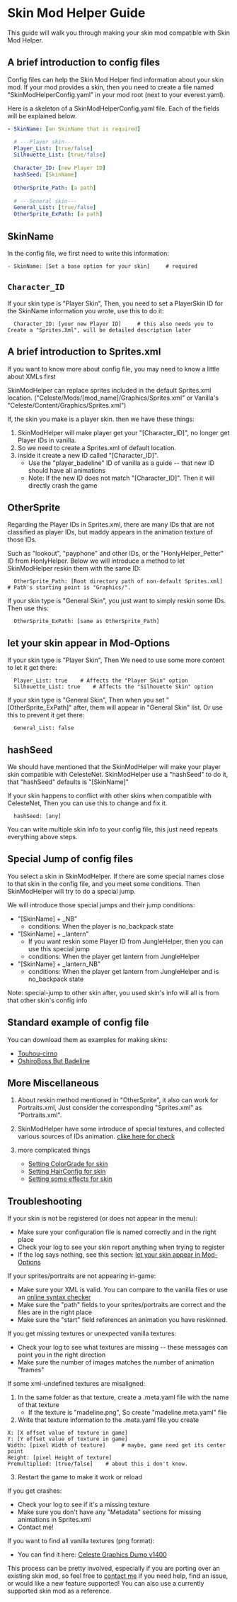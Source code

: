 
Skin Mod Helper Guide
======================
This guide will walk you through making your skin mod compatible with Skin Mod Helper.

A brief introduction to config files
------------------------------------
Config files can help the Skin Mod Helper find information about your skin mod.
If your mod provides a skin, then you need to create a file named "SkinModHelperConfig.yaml" in your mod root (next to your everest.yaml).

Here is a skeleton of a SkinModHelperConfig.yaml file.
Each of the fields will be explained below.

```yaml
- SkinName: [an SkinName that is required]

  # ---Player skin---
  Player_List: [true/false]
  Silhouette_List: [true/false]
  
  Character_ID: [new Player ID]
  hashSeed: [SkinName]
  
  OtherSprite_Path: [a path]
  
  # ---General skin---
  General_List: [true/false]
  OtherSprite_ExPath: [a path]
```


SkinName
-----------------------------------
In the config file, we first need to write this information:
```
- SkinName: [Set a base option for your skin]     # required
```

`Character_ID`
---------------------------
If your skin type is "Player Skin",
Then, you need to set a PlayerSkin ID for the SkinName information you wrote, use this to do it:
```
  Character_ID: [your new Player ID]     # this also needs you to Create a "Sprites.Xml", will be detailed description later
```

A brief introduction to Sprites.xml
-----------------------------------
If you want to know more about config file, you may need to know a little about XMLs first

SkinModHelper can replace sprites included in the default Sprites.xml location. 
("Celeste/Mods/[mod_name]/Graphics/Sprites.xml" or Vanilla's "Celeste/Content/Graphics/Sprites.xml")

If, the skin you make is a player skin. then we have these things: 
1. SkinModHelper will make player get your "[Character_ID]", no longer get Player IDs in vanilla.
2. So we need to create a Sprites.xml of default location.
3. inside it create a new ID called "[Character_ID]".
   * Use the "player_badeline" ID of vanilla as a guide -- that new ID should have all animations
   * Note: If the new ID does not match "[Character_ID]". Then it will directly crash the game



OtherSprite
-----------------------------------
Regarding the Player IDs in Sprites.xml, there are many IDs that are not classified as player IDs, 
but maddy appears in the animation texture of those IDs.

Such as "lookout", "payphone" and other IDs, or the "HonlyHelper_Petter" ID from HonlyHelper.
Below we will introduce a method to let SkinModHelper reskin them with the same ID:
```
  OtherSprite_Path: [Root directory path of non-default Sprites.xml]    # Path's starting point is "Graphics/".
```

If your skin type is "General Skin", you just want to simply reskin some IDs. Then use this:
```
  OtherSprite_ExPath: [same as OtherSprite_Path]
```


let your skin appear in Mod-Options
-----------------------------------
If your skin type is "Player Skin", Then We need to use some more content to let it get there:
```
  Player_List: true    # Affects the "Player Skin" option
  Silhouette_List: true    # Affects the "Silhouette Skin" option
```
If your skin type is "General Skin", Then when you set "[OtherSprite_ExPath]" after, them will appear in "General Skin" list.
Or use this to prevent it get there:
```
  General_List: false
```

hashSeed
-----------------------------------
We should have mentioned that the SkinModHelper will make your player skin compatible with CelesteNet.
SkinModHelper use a "hashSeed" to do it, that "hashSeed" defaults is "[SkinName]"

If your skin happens to conflict with other skins when compatible with CelesteNet, 
Then you can use this to change and fix it.
```
  hashSeed: [any]
```

You can write multiple skin info to your config file, 
this just need repeats everything above steps.



Special Jump of config files
-----------------------------------
You select a skin in SkinModHelper. 
If there are some special names close to that skin in the config file, and you meet some conditions.
Then SkinModHelper will try to do a special jump.

We will introduce those special jumps and their jump conditions:
* "[SkinName] + _NB" 
   * conditions: When the player is no_backpack state
* "[SkinName] + _lantern"
   * If you want reskin some Player ID from JungleHelper, then you can use this special jump
   * conditions: When the player get lantern from JungleHelper
* "[SkinName] + _lantern_NB"
   * conditions: When the player get lantern from JungleHelper and is no_backpack state

Note: special-jump to other skin after, you used skin's info will all is from that other skin's config info



Standard example of config file
-----------------------------------
You can download them as examples for making skins: 
* [Touhou-cirno](https://gamebanana.com/mods/316584)
* [OshiroBoss But Badeline](https://gamebanana.com/mods/444994)


More Miscellaneous
---------------------
1. About reskin method mentioned in "OtherSprite", it also can work for Portraits.xml, 
Just consider the corresponding "Sprites.xml" as "Portraits.xml".

2. SkinModHelper have some introduce of special textures, and collected various sources of IDs animation.
   [clike here for check](https://github.com/AAA1459/SkinModHelper/wiki/Textures-list-of-Various-Type#special-texture-settingreskin)

3. more complicated things
   * [Setting ColorGrade for skin](/docs/guide//skinconfig/ColorGrade.md)
   * [Setting HairConfig for skin](/docs/guide//skinconfig/HairConfig.md)
   * [Setting some effects for skin](/docs/guide/skinconfig/CharacterConfig.md)



Troubleshooting
-----------------------
If your skin is not be registered (or does not appear in the menu):
* Make sure your configuration file is named correctly and in the right place
* Check your log to see your skin report anything when trying to register
* If the log says nothing, see this section: 
  [let your skin appear in Mod-Options](#let-your-skin-appear-in-mod-options)

If your sprites/portraits are not appearing in-game:
* Make sure your XML is valid. You can compare to the vanilla files or use an [online syntax checker](https://www.xmlvalidation.com/)
* Make sure the "path" fields to your sprites/portraits are correct and the files are in the right place
* Make sure the "start" field references an animation you have reskinned.

If you get missing textures or unexpected vanilla textures:
* Check your log to see what textures are missing -- these messages can point you in the right direction
* Make sure the number of images matches the number of animation "frames"

If some xml-undefined textures are misaligned:
1. In the same folder as that texture, create a .meta.yaml file with the name of that texture
   * If the texture is "madeline.png", So create "madeline.meta.yaml" flie
2. Write that texture information to the .meta.yaml file you create
```
X: [X offset value of texture in game]
Y: [Y offset value of texture in game]
Width: [pixel Width of texture]     # maybe, game need get its center point
Height: [pixel Height of texture]
Premultiplied: [true/false]    # about this i don't know.
```
3. Restart the game to make it work or reload

If you get crashes:
* Check your log to see if it's a missing texture
* Make sure you don't have any "Metadata" sections for missing animations in Sprites.xml
* Contact me!

If you want to find all vanilla textures (png format):
* You can find it here: [Celeste Graphics Dump v1400](https://drive.google.com/file/d/1ITwCI2uJ7YflAG0OwBR4uOUEJBjwTCet/view)

This process can be pretty involved, especially if you are porting over an existing skin mod,
so feel free to [contact me](../../README.md#contact) if you need help, find an issue, or would
like a new feature supported! You can also use a currently supported skin mod as a reference.


